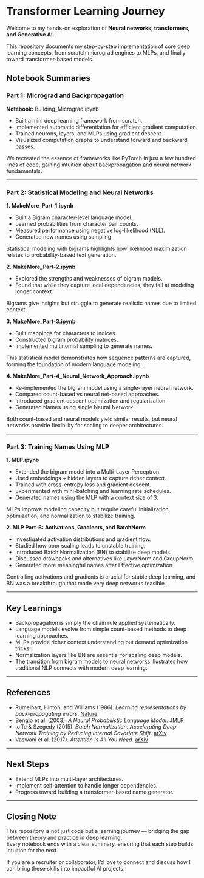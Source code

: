 # Transformer Learning Journey


Welcome to my hands-on exploration of **Neural networks, transformers, and Generative AI**.  

This repository documents my step-by-step implementation of core deep learning concepts, from scratch micrograd engines to MLPs, and finally toward transformer-based models.  



## Notebook Summaries

### Part 1: Micrograd and Backpropagation
**Notebook:** Building_Micrograd.ipynb

- Built a mini deep learning framework from scratch.  
- Implemented automatic differentiation for efficient gradient computation.  
- Trained neurons, layers, and MLPs using gradient descent.  
- Visualized computation graphs to understand forward and backward passes.  

We recreated the essence of frameworks like PyTorch in just a few hundred lines of code, gaining intuition about backpropagation and neural network fundamentals.

---

### Part 2: Statistical Modeling and Neural Networks

**1. MakeMore_Part-1.ipynb**  
- Built a Bigram character-level language model.  
- Learned probabilities from character pair counts.  
- Measured performance using negative log-likelihood (NLL).  
- Generated new names using sampling.  

Statistical modeling with bigrams highlights how likelihood maximization relates to probability-based text generation.

**2. MakeMore_Part-2.ipynb**  
- Explored the strengths and weaknesses of bigram models.  
- Found that while they capture local dependencies, they fail at modeling longer context.  

Bigrams give insights but struggle to generate realistic names due to limited context.

**3. MakeMore_Part-3.ipynb**  
- Built mappings for characters to indices.  
- Constructed bigram probability matrices.  
- Implemented multinomial sampling to generate names.  

This statistical model demonstrates how sequence patterns are captured, forming the foundation of modern language modeling.

**4. MakeMore_Part-4_Neural_Network_Approach.ipynb**  
- Re-implemented the bigram model using a single-layer neural network.  
- Compared count-based vs neural net-based approaches.  
- Introduced gradient descent optimization and regularization.
- Generated Names using single Neural Network

Both count-based and neural models yield similar results, but neural networks provide flexibility for scaling to deeper architectures.

---

### Part 3: Training Names Using MLP

**1. MLP.ipynb**  
- Extended the bigram model into a Multi-Layer Perceptron.  
- Used embeddings + hidden layers to capture richer context.  
- Trained with cross-entropy loss and gradient descent.  
- Experimented with mini-batching and learning rate schedules.
- Generated names using the MLP with a context size of 3. 

MLPs improve modeling capacity but require careful initialization, optimization, and normalization to stabilize training.

**2. MLP Part-B: Activations, Gradients, and BatchNorm**  
- Investigated activation distributions and gradient flow.  
- Studied how poor scaling leads to unstable training.  
- Introduced Batch Normalization (BN) to stabilize deep models.  
- Discussed drawbacks and alternatives like LayerNorm and GroupNorm.
- Generated more meaningful names after  Effective optimization

Controlling activations and gradients is crucial for stable deep learning, and BN was a breakthrough that made very deep networks feasible.

---

## Key Learnings

- Backpropagation is simply the chain rule applied systematically.  
- Language models evolve from simple count-based methods to deep learning approaches.  
- MLPs provide richer context understanding but demand optimization tricks.  
- Normalization layers like BN are essential for scaling deep models.  
- The transition from bigram models to neural networks illustrates how traditional NLP connects with modern deep learning.  

---
## References

- Rumelhart, Hinton, and Williams (1986). *Learning representations by back-propagating errors*. [Nature](https://www.nature.com/articles/323533a0)  
- Bengio et al. (2003). *A Neural Probabilistic Language Model*. [JMLR](https://www.jmlr.org/papers/volume3/bengio03a/bengio03a.pdf)  
- Ioffe & Szegedy (2015). *Batch Normalization: Accelerating Deep Network Training by Reducing Internal Covariate Shift*. [arXiv](https://arxiv.org/abs/1502.03167)  
- Vaswani et al. (2017). *Attention Is All You Need*. [arXiv](https://arxiv.org/abs/1706.03762)  

---

## Next Steps

- Extend MLPs into multi-layer architectures.  
- Implement self-attention to handle longer dependencies.  
- Progress toward building a transformer-based name generator.  

---

## Closing Note

This repository is not just code but a learning journey — bridging the gap between theory and practice in deep learning.  
Every notebook ends with a clear summary, ensuring that each step builds intuition for the next.  

If you are a recruiter or collaborator, I’d love to connect and discuss how I can bring these skills into impactful AI projects.  
